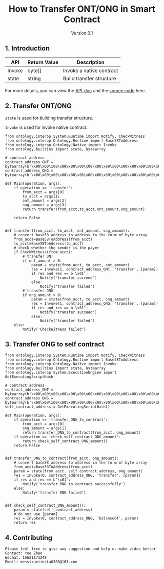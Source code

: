 <h1 align="center">How to Transfer ONT/ONG in Smart Contract</h1>
<p align="center" class="version">Version 0.1</p>

## 1. Introduction

| API                          | Return Value  | Description                                       |
| ---------------------------- | ---- | ---------------------------------------- |
| Invoke                 | byte[] |   Invoke a native contract         |
| state | string |      Build transfer structure             |

For more details, you can view the [API-doc](http://dev-docs.ont.io/#/docs-en/DeveloperGuide/smartcontract/05-sc-api) and the [source code](https://github.com/ontio/ontology-python-compiler) here.


## 2. Transfer ONT/ONG

`state` is used for building transfer structure.

`Invoke` is used for invoke native contract.

```
from ontology.interop.System.Runtime import Notify, CheckWitness
from ontology.interop.Ontology.Runtime import Base58ToAddress
from ontology.interop.Ontology.Native import Invoke
from ontology.builtins import state, bytearray

# contract address 
contract_address_ONT = bytearray(b'\x00\x00\x00\x00\x00\x00\x00\x00\x00\x00\x00\x00\x00\x00\x00\x00\x00\x00\x00\x01')
contract_address_ONG = bytearray(b'\x00\x00\x00\x00\x00\x00\x00\x00\x00\x00\x00\x00\x00\x00\x00\x00\x00\x00\x00\x02')

def Main(operation, args):
    if operation == 'transfer':
        from_acct = args[0]
        to_acct = args[1]
        ont_amount = args[2]
        ong_amount = args[3]
        return transfer(from_acct,to_acct,ont_amount,ong_amount)
    
    return False


def transfer(from_acct, to_acct, ont_amount, ong_amount):
    # convert base58 address to address in the form of byte array 
    from_acct=Base58ToAddress(from_acct)
    to_acct=Base58ToAddress(to_acct)
    # check whether the sender is the payer
    if CheckWitness(from_acct):
        # transfer ONT
        if ont_amount > 0:
            param = state(from_acct, to_acct, ont_amount)
            res = Invoke(1, contract_address_ONT, 'transfer', [param])
            if res and res == b'\x01':
                Notify('transfer succeed')
            else:
                Notify('transfer failed')
        # transfer ONG
        if ong_amount > 0:
            param = state(from_acct, to_acct, ong_amount)
            res = Invoke(1, contract_address_ONG, 'transfer', [param])
            if res and res == b'\x01':
                Notify('transfer succeed')
            else:
                Notify('transfer failed')
    else:
        Notify('CheckWitness failed')
```

## 3. Transfer ONG to self contract 

```
from ontology.interop.System.Runtime import Notify, CheckWitness
from ontology.interop.Ontology.Runtime import Base58ToAddress
from ontology.interop.Ontology.Native import Invoke
from ontology.builtins import state, bytearray
from ontology.interop.System.ExecutionEngine import GetExecutingScriptHash

# contract address 
contract_address_ONT = bytearray(b'\x00\x00\x00\x00\x00\x00\x00\x00\x00\x00\x00\x00\x00\x00\x00\x00\x00\x00\x00\x01')
contract_address_ONG = bytearray(b'\x00\x00\x00\x00\x00\x00\x00\x00\x00\x00\x00\x00\x00\x00\x00\x00\x00\x00\x00\x02')
self_contract_address = GetExecutingScriptHash()

def Main(operation, args):
    if operation == 'transfer_ONG_to_contract':
        from_acct = args[0]
        ong_amount = args[1]
        return transfer_ONG_to_contract(from_acct, ong_amount)
    if operation == 'check_self_contract_ONG_amount':
        return check_self_contract_ONG_amount()
    return False


def transfer_ONG_to_contract(from_acct, ong_amount):
    # convert base58 address to address in the form of byte array 
    from_acct=Base58ToAddress(from_acct)
    param = state(from_acct, self_contract_address, ong_amount)
    res = Invoke(0, contract_address_ONG, 'transfer', [param])
    if res and res == b'\x01':
        Notify('transfer ONG to contract successfully')
    else:
        Notify('transfer ONG failed')
        
        
def check_self_contract_ONG_amount():
    param = state(self_contract_address)
    # do not use [param]
    res = Invoke(0, contract_address_ONG, 'balanceOf', param)
    return res
```

## 4. Contributing 

```
Please feel free to give any suggestion and help us make video better!
Contact: Yue Zhao 
Wechat: 16621171248
Email: messixaviinsta0303@163.com
```
